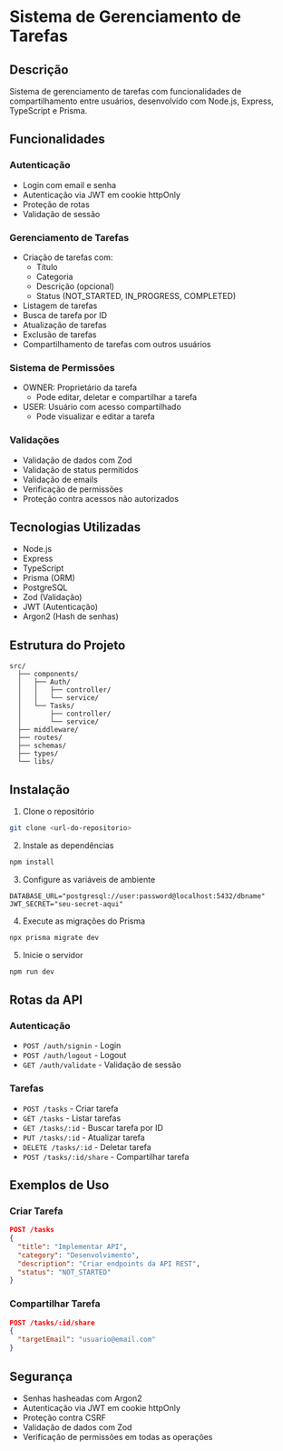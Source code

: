 # Sistema de Gerenciamento de Tarefas

## Descrição
Sistema de gerenciamento de tarefas com funcionalidades de compartilhamento entre usuários, desenvolvido com Node.js, Express, TypeScript e Prisma.

## Funcionalidades

### Autenticação
- Login com email e senha
- Autenticação via JWT em cookie httpOnly
- Proteção de rotas
- Validação de sessão

### Gerenciamento de Tarefas
- Criação de tarefas com:
  - Título
  - Categoria
  - Descrição (opcional)
  - Status (NOT_STARTED, IN_PROGRESS, COMPLETED)
- Listagem de tarefas
- Busca de tarefa por ID
- Atualização de tarefas
- Exclusão de tarefas
- Compartilhamento de tarefas com outros usuários

### Sistema de Permissões
- OWNER: Proprietário da tarefa
  - Pode editar, deletar e compartilhar a tarefa
- USER: Usuário com acesso compartilhado
  - Pode visualizar e editar a tarefa

### Validações
- Validação de dados com Zod
- Validação de status permitidos
- Validação de emails
- Verificação de permissões
- Proteção contra acessos não autorizados

## Tecnologias Utilizadas
- Node.js
- Express
- TypeScript
- Prisma (ORM)
- PostgreSQL
- Zod (Validação)
- JWT (Autenticação)
- Argon2 (Hash de senhas)

## Estrutura do Projeto
```
src/
  ├── components/
  │   ├── Auth/
  │   │   ├── controller/
  │   │   └── service/
  │   └── Tasks/
  │       ├── controller/
  │       └── service/
  ├── middleware/
  ├── routes/
  ├── schemas/
  ├── types/
  └── libs/
```

## Instalação

1. Clone o repositório
```bash
git clone <url-do-repositorio>
```

2. Instale as dependências
```bash
npm install
```

3. Configure as variáveis de ambiente
```env
DATABASE_URL="postgresql://user:password@localhost:5432/dbname"
JWT_SECRET="seu-secret-aqui"
```

4. Execute as migrações do Prisma
```bash
npx prisma migrate dev
```

5. Inicie o servidor
```bash
npm run dev
```

## Rotas da API

### Autenticação
- `POST /auth/signin` - Login
- `POST /auth/logout` - Logout
- `GET /auth/validate` - Validação de sessão

### Tarefas
- `POST /tasks` - Criar tarefa
- `GET /tasks` - Listar tarefas
- `GET /tasks/:id` - Buscar tarefa por ID
- `PUT /tasks/:id` - Atualizar tarefa
- `DELETE /tasks/:id` - Deletar tarefa
- `POST /tasks/:id/share` - Compartilhar tarefa

## Exemplos de Uso

### Criar Tarefa
```json
POST /tasks
{
  "title": "Implementar API",
  "category": "Desenvolvimento",
  "description": "Criar endpoints da API REST",
  "status": "NOT_STARTED"
}
```

### Compartilhar Tarefa
```json
POST /tasks/:id/share
{
  "targetEmail": "usuario@email.com"
}
```

## Segurança
- Senhas hasheadas com Argon2
- Autenticação via JWT em cookie httpOnly
- Proteção contra CSRF
- Validação de dados com Zod
- Verificação de permissões em todas as operações



